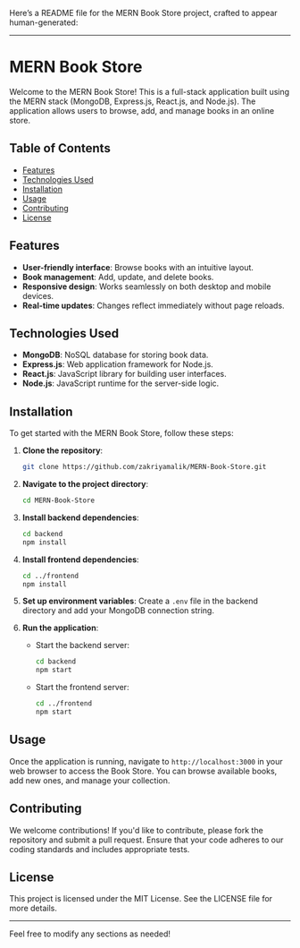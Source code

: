 Here’s a README file for the MERN Book Store project, crafted to appear human-generated:

---

# MERN Book Store

Welcome to the MERN Book Store! This is a full-stack application built using the MERN stack (MongoDB, Express.js, React.js, and Node.js). The application allows users to browse, add, and manage books in an online store.

## Table of Contents

- [Features](#features)
- [Technologies Used](#technologies-used)
- [Installation](#installation)
- [Usage](#usage)
- [Contributing](#contributing)
- [License](#license)

## Features

- **User-friendly interface**: Browse books with an intuitive layout.
- **Book management**: Add, update, and delete books.
- **Responsive design**: Works seamlessly on both desktop and mobile devices.
- **Real-time updates**: Changes reflect immediately without page reloads.

## Technologies Used

- **MongoDB**: NoSQL database for storing book data.
- **Express.js**: Web application framework for Node.js.
- **React.js**: JavaScript library for building user interfaces.
- **Node.js**: JavaScript runtime for the server-side logic.

## Installation

To get started with the MERN Book Store, follow these steps:

1. **Clone the repository**:
   ```bash
   git clone https://github.com/zakriyamalik/MERN-Book-Store.git
   ```

2. **Navigate to the project directory**:
   ```bash
   cd MERN-Book-Store
   ```

3. **Install backend dependencies**:
   ```bash
   cd backend
   npm install
   ```

4. **Install frontend dependencies**:
   ```bash
   cd ../frontend
   npm install
   ```

5. **Set up environment variables**: Create a `.env` file in the backend directory and add your MongoDB connection string.

6. **Run the application**:
   - Start the backend server:
     ```bash
     cd backend
     npm start
     ```
   - Start the frontend server:
     ```bash
     cd ../frontend
     npm start
     ```

## Usage

Once the application is running, navigate to `http://localhost:3000` in your web browser to access the Book Store. You can browse available books, add new ones, and manage your collection.

## Contributing

We welcome contributions! If you'd like to contribute, please fork the repository and submit a pull request. Ensure that your code adheres to our coding standards and includes appropriate tests.

## License

This project is licensed under the MIT License. See the LICENSE file for more details.

---

Feel free to modify any sections as needed!
